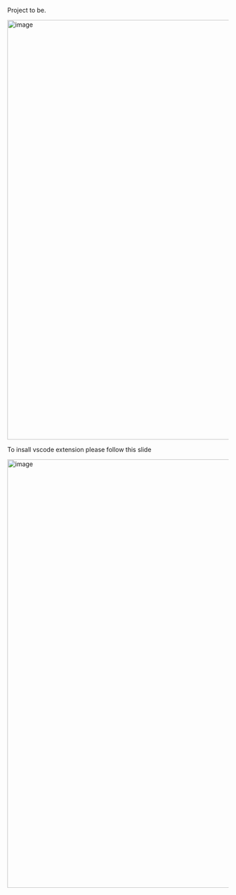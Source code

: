 Project to be.

<img width="955" alt="image" src="https://github.com/user-attachments/assets/6e057af3-409b-44bd-bd83-f77cfae45ac3" />



To insall vscode extension please follow this slide

<img width="975" alt="image" src="https://github.com/user-attachments/assets/afaf45ae-2188-4f5e-818d-6a6db79febbd" />



